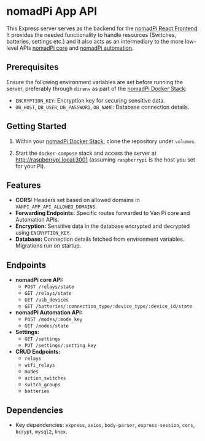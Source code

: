 # nomadPi App API

This Express server serves as the backend for the [nomadPi React Frontend](https://github.com/coconup/nomadpi-react). It provides the needed functionality to handle resources (Switches, batteries, settings etc.) and it also acts as an intermediary to the more low-level APIs [nomadPi core](https://github.com/coconup/nomadpi-core-api) and [nomadPi automation](https://github.com/coconup/nomadpi-automation-api).

## Prerequisites

Ensure the following environment variables are set before running the server, preferably through `direnv` as part of the [nomadPi Docker Stack](https://github.com/coconup/nomadpi-docker-stack):

* `ENCRYPTION_KEY`: Encryption key for securing sensitive data.
* `DB_HOST`, `DB_USER`, `DB_PASSWORD`, `DB_NAME`: Database connection details.

## Getting Started

1. Within your [nomadPi Docker Stack](https://github.com/coconup/nomadpi-docker-stack), clone the repository under `volumes`.

2. Start the `docker-compose` stack and access the server at http://raspberrypi.local:3001 (assuming `raspberrypi` is the host you set for your Pi).

## Features

* **CORS:** Headers set based on allowed domains in `VANPI_APP_API_ALLOWED_DOMAINS`.
* **Forwarding Endpoints:** Specific routes forwarded to Van Pi core and Automation APIs.
* **Encryption:** Sensitive data in the database encrypted and decrypted using `ENCRYPTION_KEY`.
* **Database:** Connection details fetched from environment variables. Migrations run on startup.

## Endpoints

* **nomadPi core API:**
  * `POST /relays/state`
  * `GET /relays/state`
  * `GET /usb_devices`
  * `GET /batteries/:connection_type/:device_type/:device_id/state`
* **nomadPi Automation API:**
  * `POST /modes/:mode_key`
  * `GET /modes/state`
* **Settings:**
  * `GET /settings`
  * `PUT /settings/:setting_key`
* **CRUD Endpoints:**
  * `relays`
  * `wifi_relays`
  * `modes`
  * `action_switches`
  * `switch_groups`
  * `batteries`

## Dependencies

* Key dependencies: `express`, `axios`, `body-parser`, `express-session`, `cors`, `bcrypt`, `mysql2`, `knex`.